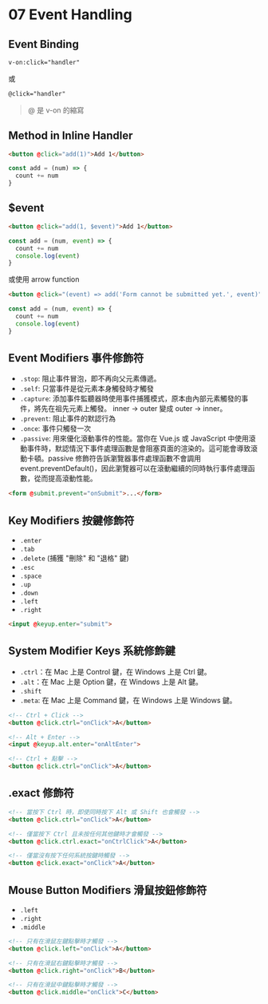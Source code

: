 # 07 Event Handling

## Event Binding

```html
v-on:click="handler" 
```

或

```html
@click="handler"
```

> @ 是 v-on 的縮寫

## Method in Inline Handler

```html
<button @click="add(1)">Add 1</button>
```

```js
const add = (num) => {
  count += num
}
```

## $event

```html
<button @click="add(1, $event)">Add 1</button>
```

```js
const add = (num, event) => {
  count += num
  console.log(event)
}
```

或使用 arrow function

```html
<button @click="(event) => add('Form cannot be submitted yet.', event)">Add 1</button>
```

```js
const add = (num, event) => {
  count += num
  console.log(event)
}
```

## Event Modifiers 事件修飾符

- `.stop`: 阻止事件冒泡，即不再向父元素傳遞。
- `.self`: 只當事件是從元素本身觸發時才觸發
- `.capture`: 添加事件監聽器時使用事件捕獲模式，原本由內部元素觸發的事件，將先在祖先元素上觸發。 inner ->  outer 變成 outer -> inner。
- `.prevent`: 阻止事件的默認行為
- `.once`: 事件只觸發一次
- `.passive`: 用來優化滾動事件的性能。當你在 Vue.js 或 JavaScript 中使用滾動事件時，默認情況下事件處理函數是會阻塞頁面的渲染的。這可能會導致滾動卡頓。passive 修飾符告訴瀏覽器事件處理函數不會調用 event.preventDefault()，因此瀏覽器可以在滾動繼續的同時執行事件處理函數，從而提高滾動性能。

```html
<form @submit.prevent="onSubmit">...</form>
```

## Key Modifiers 按鍵修飾符

- `.enter`
- `.tab`
- `.delete` (捕獲 "刪除" 和 "退格" 鍵)
- `.esc`
- `.space`
- `.up`
- `.down`
- `.left`
- `.right`

```html
<input @keyup.enter="submit">
```

## System Modifier Keys 系統修飾鍵

- `.ctrl`：在 Mac 上是 Control 鍵，在 Windows 上是 Ctrl 鍵。
- `.alt`：在 Mac 上是 Option 鍵，在 Windows 上是 Alt 鍵。
- `.shift`
- `.meta`: 在 Mac 上是 Command 鍵，在 Windows 上是 Windows 鍵。

```html
<!-- Ctrl + Click -->
<button @click.ctrl="onClick">A</button>
```

```html
<!-- Alt + Enter -->
<input @keyup.alt.enter="onAltEnter">
```

```html
<!-- Ctrl + 點擊 -->
<button @click.ctrl="onClick">A</button>
```

## .exact 修飾符

```html
<!-- 當按下 Ctrl 時，即使同時按下 Alt 或 Shift 也會觸發 -->
<button @click.ctrl="onClick">A</button>

<!-- 僅當按下 Ctrl 且未按任何其他鍵時才會觸發 -->
<button @click.ctrl.exact="onCtrlClick">A</button>

<!-- 僅當沒有按下任何系統按鍵時觸發 -->
<button @click.exact="onClick">A</button>
```

## Mouse Button Modifiers 滑鼠按鈕修飾符

- `.left`
- `.right`
- `.middle`

```html
<!-- 只有在滑鼠左鍵點擊時才觸發 -->
<button @click.left="onClick">A</button>

<!-- 只有在滑鼠右鍵點擊時才觸發 -->
<button @click.right="onClick">B</button>

<!-- 只有在滑鼠中鍵點擊時才觸發 -->
<button @click.middle="onClick">C</button>
```
